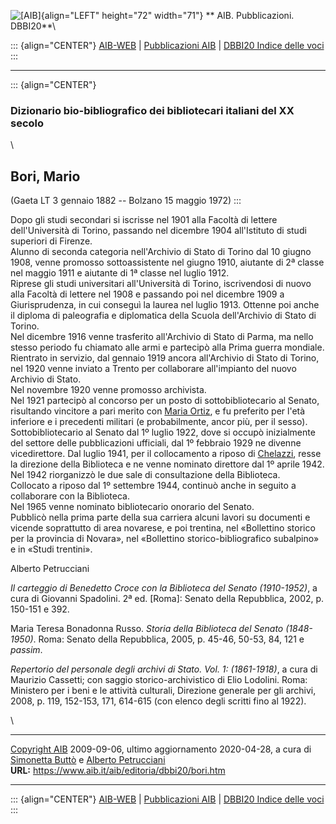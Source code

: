 ![\[AIB\]](/aib/wi/aibv72.gif){align="LEFT" height="72" width="71"}
** AIB. Pubblicazioni. DBBI20**\

::: {align="CENTER"}
[AIB-WEB](/) \| [Pubblicazioni AIB](/pubblicazioni/) \| [DBBI20 Indice
delle voci](dbbi20.htm)
:::

------------------------------------------------------------------------

::: {align="CENTER"}
### Dizionario bio-bibliografico dei bibliotecari italiani del XX secolo

\

## Bori, Mario

(Gaeta LT 3 gennaio 1882 -- Bolzano 15 maggio 1972)
:::

Dopo gli studi secondari si iscrisse nel 1901 alla Facoltà di lettere
dell\'Università di Torino, passando nel dicembre 1904 all\'Istituto di
studi superiori di Firenze.\
Alunno di seconda categoria nell\'Archivio di Stato di Torino dal 10
giugno 1908, venne promosso sottoassistente nel giugno 1910, aiutante di
2ª classe nel maggio 1911 e aiutante di 1ª classe nel luglio 1912.\
Riprese gli studi universitari all\'Università di Torino, iscrivendosi
di nuovo alla Facoltà di lettere nel 1908 e passando poi nel dicembre
1909 a Giurisprudenza, in cui conseguì la laurea nel luglio 1913.
Ottenne poi anche il diploma di paleografia e diplomatica della Scuola
dell\'Archivio di Stato di Torino.\
Nel dicembre 1916 venne trasferito all\'Archivio di Stato di Parma, ma
nello stesso periodo fu chiamato alle armi e partecipò alla Prima guerra
mondiale.\
Rientrato in servizio, dal gennaio 1919 ancora all\'Archivio di Stato di
Torino, nel 1920 venne inviato a Trento per collaborare all\'impianto
del nuovo Archivio di Stato.\
Nel novembre 1920 venne promosso archivista.\
Nel 1921 partecipò al concorso per un posto di sottobibliotecario al
Senato, risultando vincitore a pari merito con [Maria Ortiz](ortiz.htm),
e fu preferito per l\'età inferiore e i precedenti militari (e
probabilmente, ancor più, per il sesso).\
Sottobibliotecario al Senato dal 1º luglio 1922, dove si occupò
inizialmente del settore delle pubblicazioni ufficiali, dal 1º febbraio
1929 ne divenne vicedirettore. Dal luglio 1941, per il collocamento a
riposo di [Chelazzi](chelazzi.htm), resse la direzione della Biblioteca
e ne venne nominato direttore dal 1º aprile 1942. Nel 1942 riorganizzò
le due sale di consultazione della Biblioteca.\
Collocato a riposo dal 1º settembre 1944, continuò anche in seguito a
collaborare con la Biblioteca.\
Nel 1965 venne nominato bibliotecario onorario del Senato.\
Pubblicò nella prima parte della sua carriera alcuni lavori su documenti
e vicende soprattutto di area novarese, e poi trentina, nel «Bollettino
storico per la provincia di Novara», nel «Bollettino
storico-bibliografico subalpino» e in «Studi trentini».

Alberto Petrucciani

*Il carteggio di Benedetto Croce con la Biblioteca del Senato
(1910-1952)*, a cura di Giovanni Spadolini. 2ª ed. \[Roma\]: Senato
della Repubblica, 2002, p. 150-151 e 392.

Maria Teresa Bonadonna Russo. *Storia della Biblioteca del Senato
(1848-1950)*. Roma: Senato della Repubblica, 2005, p. 45-46, 50-53, 84,
121 e *passim*.

*Repertorio del personale degli archivi di Stato. Vol. 1: (1861-1918)*,
a cura di Maurizio Cassetti; con saggio storico-archivistico di Elio
Lodolini. Roma: Ministero per i beni e le attività culturali, Direzione
generale per gli archivi, 2008, p. 119, 152-153, 171, 614-615 (con
elenco degli scritti fino al 1922).

\

------------------------------------------------------------------------

[Copyright AIB](/su-questo-sito/dichiarazione-di-copyright-aib-web/)
2009-09-06, ultimo aggiornamento 2020-04-28, a cura di [Simonetta
Buttò](/aib/redazione3.htm) e [Alberto
Petrucciani](/su-questo-sito/redazione-aib-web/)\
**URL:** https://www.aib.it/aib/editoria/dbbi20/bori.htm

------------------------------------------------------------------------

::: {align="CENTER"}
[AIB-WEB](/) \| [Pubblicazioni AIB](/pubblicazioni/) \| [DBBI20 Indice
delle voci](dbbi20.htm)
:::
